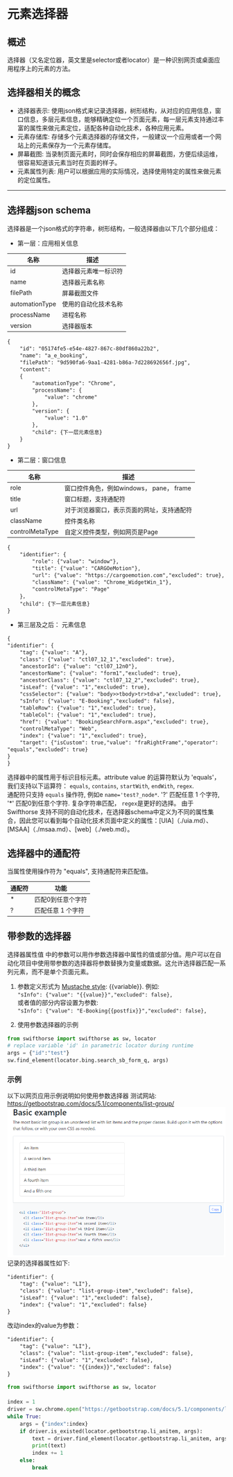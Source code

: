 
# 元素选择器 

## 概述 
选择器（又名定位器，英文里是selector或者locator）是一种识别网页或桌面应用程序上的元素的方法。  
  
## 选择器相关的概念
 - 选择器表示: 使用json格式来记录选择器，树形结构，从对应的应用信息，窗口信息，多层元素信息，能够精确定位一个页面元素，每一层元素支持通过丰富的属性来做元素定位，适配各种自动化技术，各种应用元素。
- 元素存储库: 存储多个元素选择器的存储文件，一般建议一个应用或者一个网站上的元素保存为一个元素存储库。
- 屏幕截图: 当录制页面元素时，同时会保存相应的屏幕截图，方便后续运维，很容易知道该元素当时在页面的样子。
- 元素属性列表: 用户可以根据应用的实际情况，选择使用特定的属性来做元素的定位属性。
---

## 选择器json schema

选择器是一个json格式的字符串，树形结构，一般选择器由以下几个部分组成：
- 第一层：应用相关信息  
  
| 名称      | 描述 |
| ----------- | ----------- |
| id      |  选择器元素唯一标识符   |
| name      |  选择器元素名称   |
| filePath      |  屏幕截图文件   |
| automationType      |   使用的自动化技术名称  |
| processName      |   进程名称  |
| version      |  选择器版本   |


```
{
	"id": "05174fe5-e54e-4827-867c-80df860a22b2",
	"name": "a_e_booking",
	"filePath": "9d590fa6-9aa1-4281-b86a-7d228692656f.jpg",
    "content": 
    {
		"automationType": "Chrome",
		"processName": {
			"value": "chrome"
		},
		"version": {
			"value": "1.0"
		},
        "child": {下一层元素信息}
    }
}
```
- 第二层：窗口信息

| 名称      | 描述 |
| ----------- | ----------- |
| role      |  窗口控件角色，例如windows， pane， frame   |
| title      |  窗口标题，支持通配符   |
| url      |  对于浏览器窗口，表示页面的网址，支持通配符   |
| className      |   控件类名称  |
| controlMetaType      |   自定义控件类型，例如网页是Page  |

```
{
    "identifier": {
        "role": {"value": "window"},
        "title": {"value": "CARGOeMotion"},
        "url": {"value": "https://cargoemotion.com","excluded": true},
        "className": {"value": "Chrome_WidgetWin_1"},
        "controlMetaType": "Page"
    }，
    "child": {下一层元素信息}
}
```
- 第三层及之后： 元素信息  
```
{
"identifier": {
	"tag": {"value": "A"},
	"class": {"value": "ctl07_12_1","excluded": true},
	"ancestorId": {"value": "ctl07_12n0"},
	"ancestorName": {"value": "form1","excluded": true},
	"ancestorClass": {"value": "ctl07_12_2","excluded": true},
	"isLeaf": {"value": "1","excluded": true},
	"cssSelector": {"value": "body>>tbody>tr>td>a","excluded": true},
	"sInfo": {"value": "E-Booking","excluded": false},
	"tableRow": {"value": "1","excluded": true},
	"tableCol": {"value": "1","excluded": true},
	"href": {"value": "BookingSearchForm.aspx","excluded": true},
	"controlMetaType": "Web",
	"index": {"value": "1","excluded": true},
	"target": {"isCustom": true,"value": "fraRightFrame","operator": "equals","excluded": true}
}
}
```



选择器中的属性用于标识目标元素。attribute value 的运算符默认为 'equals'，我们支持以下运算符：
`equals`, `contains`, `startWith`, `endWith`, `regex`.  
通配符只支持 `equals` 操作符, 例如e `name='test?_node*`. '?' 匹配任意 1 个字符, '*' 匹配0到任意个字符. 复杂字符串匹配， `regex`是更好的选择。 
由于 Swifthorse 支持不同的自动化技术，在选择器schema中定义为不同的属性集合，因此您可以看到每个自动化技术页面中定义的属性：[UIA]（./uia.md）、[MSAA]（./msaa.md）、[web]（./web.md）。

## 选择器中的通配符
当属性使用操作符为 "equals", 支持通配符来匹配值。  
  
|通配符| 功能 |
|-------|----------|
|*    | 匹配0到任意个字符 |
|?    | 匹配任意 1 个字符 |


## 带参数的选择器
选择器属性值 中的参数可以用作参数选择器中属性的值或部分值。用户可以在自动化项目中使用带参数的选择器将参数替换为变量或数据。这允许选择器匹配一系列元素，而不是单个页面元素。 

1. 参数定义形式为 [Mustache style](https://github.com/mustache/mustache.github.com): {{variable}}. 例如:  
`"sInfo": {"value": "{{value}}","excluded": false},`  
或者值的部分内容设置为参数:  
`"sInfo": {"value": "E-Booking{{postfix}}","excluded": false},` 

1. 使用参数选择器的示例  
```python
from swifthorse import swifthorse as sw, locator
# replace variable 'id' in parametric locator during runtime
args = {"id":"test"}
sw.find_element(locator.bing.search_sb_form_q, args)
```

### 示例
以下以网页应用示例说明如何使用参数选择器
测试网站: https://getbootstrap.com/docs/5.1/components/list-group/
![sample1](./../img/parametric_locator_sample1.png)  
记录的选择器属性如下:  
```
"identifier": {
    "tag": {"value": "LI"},
	"class": {"value": "list-group-item","excluded": false},
	"isLeaf": {"value": "1","excluded": false},
	"index": {"value": "1","excluded": false}
}
```
 
改动index的value为参数：
```
"identifier": {
    "tag": {"value": "LI"},
	"class": {"value": "list-group-item","excluded": false},
	"isLeaf": {"value": "1","excluded": false},
	"index": {"value": "{{index}}","excluded": false}
}
```

```python
from swifthorse import swifthorse as sw, locator

index = 1
driver = sw.chrome.open("https://getbootstrap.com/docs/5.1/components/list-group/")
while True:
    args = {"index":index}
    if driver.is_existed(locator.getbootstrap.li_anitem, args):
        text = driver.find_element(locator.getbootstrap.li_anitem, args).get_text()
        print(text)
        index += 1
    else:
        break
```